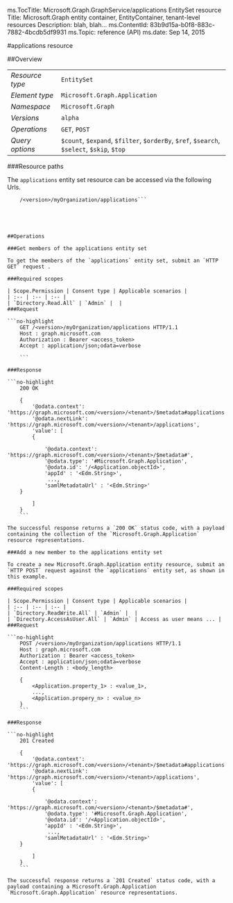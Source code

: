 ms.TocTitle: Microsoft.Graph.GraphService/applications EntitySet resource
Title: Microsoft.Graph entity container, EntityContainer, tenant-level resources
Description: blah, blah...
ms.ContentId: 83b9d15a-b0f8-883c-7882-4bcdb5df9931
ms.Topic: reference (API)
ms.date: Sep 14, 2015

#applications resource

 



<a name="msg-entity-set-applications"> </a>
##Overview

|  |  | 
| :-- | :-- | 
| _Resource type_ | `EntitySet` | 
| _Element type_ | `Microsoft.Graph.Application` | 
| _Namespace_ | `Microsoft.Graph` | 
| _Versions_ | `alpha` | 
| _Operations_ | `GET`, `POST` | 
| _Query options_ | `$count`, `$expand`, `$filter`, `$orderBy`, `$ref`, `$search`, `$select`, `$skip`, `$top` | 


###Resource paths

The `applications` entity set resource can be accessed via the following Urls. 

```no-highlight
	/<version>/myOrganization/applications```





##Operations

###Get members of the applications entity set

To get the members of the `applications` entity set, submit an `HTTP GET` request .  

###Required scopes

| Scope.Permission | Consent type | Applicable scenarios | 
| :-- | :-- | :-- | 
| `Directory.Read.All` | `Admin` |  | 
###Request

```no-highlight
	GET /<version>/myOrganization/applications HTTP/1.1
	Host : graph.microsoft.com
	Authorization : Bearer <access_token>
	Accept : application/json;odata=verbose
	
	```

###Response

```no-highlight
	200 OK
	
	{
		'@odata.context': 'https://graph.microsoft.com/<version>/<tenant>/$metadata#applications',
		'@odata.nextLink': 'https://graph.microsoft.com/<version>/<tenant>/applications',
		'value': [ 
		{
	
			'@odata.context': 'https://graph.microsoft.com/<version>/<tenant>/$metadata#',
			'@odata.type': '#Microsoft.Graph.Application',
			'@odata.id': '/<Application.objectId>',
			'appId' : '<Edm.String>',
			 ...,
			'samlMetadataUrl' : '<Edm.String>'
	}
	
		]
	}
	```

The successful response returns a `200 OK` status code, with a payload containing the collection of the `Microsoft.Graph.Application` resource representations. 

###Add a new member to the applications entity set

To create a new Microsoft.Graph.Application entity resource, submit an `HTTP POST` request against the `applications` entity set, as shown in this example. 

###Required scopes

| Scope.Permission | Consent type | Applicable scenarios | 
| :-- | :-- | :-- | 
| `Directory.ReadWrite.All` | `Admin` |  | 
| `Directory.AccessAsUser.All` | `Admin` | Access as user means ... | 
###Request

```no-highlight
	POST /<version>/myOrganization/applications HTTP/1.1
	Host : graph.microsoft.com
	Authorization : Bearer <access_token>
	Accept : application/json;odata=verbose
	Content-Length : <body_length>
	
	{
		<Application.property_1> : <value_1>,
		...,
		<Application.propery_n> : <value_n>
	}
	```

###Response

```no-highlight
	201 Created
	
	{
		'@odata.context': 'https://graph.microsoft.com/<version>/<tenant>/$metadata#applications',
		'@odata.nextLink': 'https://graph.microsoft.com/<version>/<tenant>/applications',
		'value': [ 
		{
	
			'@odata.context': 'https://graph.microsoft.com/<version>/<tenant>/$metadata#',
			'@odata.type': '#Microsoft.Graph.Application',
			'@odata.id': '/<Application.objectId>',
			'appId' : '<Edm.String>',
			 ...,
			'samlMetadataUrl' : '<Edm.String>'
	}
	
		]
	}
	```

The successful response returns a `201 Created` status code, with a payload containing a Microsoft.Graph.Application `Microsoft.Graph.Application` resource representations. 



